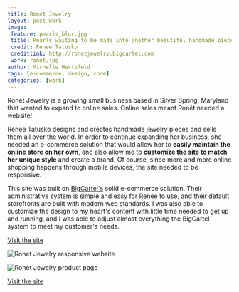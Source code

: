 ```yaml
---
title: Ronét Jewelry
layout: post-work
image:
 feature: pearls_blur.jpg
 title: Pearls waiting to be made into another beautiful handmade piece of jewelry
 credit: Renee Tatusko
 creditlink: http://ronetjewelry.bigcartel.com
 work: ronet.jpg
author: Michelle Hertzfeld
tags: [e-commerce, design, code]
categories: [work]
---
```

Ronét Jewelry is a growing small business based in Silver Spring, Maryland that wanted to expand to online sales. Online sales meant Ronét needed a website!<!--more-->

Renee Tatusko designs and creates handmade jewelry pieces and sells them all over the world. In order to continue expanding her business, she needed an e-commerce solution that would allow her to **easily maintain the online store on her own**, and also allow me to **customize the site to match her unique style** and create a brand. Of course, since more and more online shopping happens through mobile devices, the site needed to be responsive.

This site was built on [BigCartel's](http://bigcartel.com/) solid e-commerce solution. Their administrative system is simple and easy for Renee to use, and their default storefronts are built with modern web standards. I was also able to customize the design to my heart's content with little time needed to get up and running, and I was able to adjust almost everything the BigCartel system to meet my customer's needs.

[Visit the site](http://www.ronetjewelry.com)

![Ronet Jewelry responsive website](https://meiqimichelle.github.io/mhertzfeld/assets/img/ronet_responsive.jpg)

![Ronet Jewelry product page](https://meiqimichelle.github.io/mhertzfeld/assets/img/ronet_product.jpg)

[Visit the site](http://www.ronetjewelry.com)
